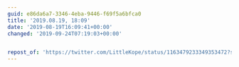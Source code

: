 ```yaml
---
guid: e86da6a7-3346-4eba-9446-f69f5a6bfca0
title: '2019.08.19, 18:09'
date: '2019-08-19T16:09:41+00:00'
changed: '2019-09-24T07:19:03+00:00'


repost_of: 'https://twitter.com/LittleKope/status/1163479233349353472?s=20'
---
```


